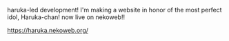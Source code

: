 haruka-led development! I'm making a website in honor of the most perfect idol, Haruka-chan! now live on nekoweb!!

https://haruka.nekoweb.org/
